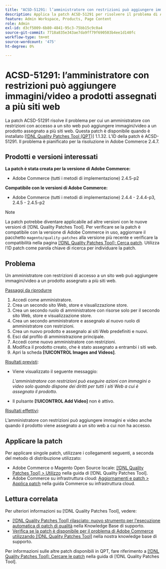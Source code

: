 ```yaml
---
title: "ACSD-51291: l’amministratore con restrizioni può aggiungere immagini/video a prodotti assegnati a più siti web"
description: Applica la patch ACSD-51291 per risolvere il problema di Adobe Commerce, in cui un amministratore con restrizioni di accesso a un sito web può aggiungere immagini/video a un prodotto assegnato a più siti web.
feature: Admin Workspace, Products, Page Content
role: Admin
exl-id: d3cf5009-6b80-4841-95c3-75bb15c9c0a4
source-git-commit: 7718a835e343ae7da9ff79f690503b4ee1d140fc
workflow-type: tm+mt
source-wordcount: '475'
ht-degree: 0%

---
```


# ACSD-51291: l’amministratore con restrizioni può aggiungere immagini/video a prodotti assegnati a più siti web

La patch ACSD-51291 risolve il problema per cui un amministratore con restrizioni con accesso a un sito web può aggiungere immagini/video a un prodotto assegnato a più siti web. Questa patch è disponibile quando è installato [[!DNL Quality Patches Tool (QPT)]](/help/announcements/adobe-commerce-announcements/magento-quality-patches-released-new-tool-to-self-serve-quality-patches.md) 1.1.32. L’ID della patch è ACSD-51291. Il problema è pianificato per la risoluzione in Adobe Commerce 2.4.7.

## Prodotti e versioni interessati

**La patch è stata creata per la versione di Adobe Commerce:**

* Adobe Commerce (tutti i metodi di implementazione) 2.4.5-p2

**Compatibile con le versioni di Adobe Commerce:**

* Adobe Commerce (tutti i metodi di implementazione) 2.4.4 - 2.4.4-p3, 2.4.5 - 2.4.5-p2

>[!NOTE]
>
>La patch potrebbe diventare applicabile ad altre versioni con le nuove versioni di [!DNL Quality Patches Tool]. Per verificare se la patch è compatibile con la versione di Adobe Commerce in uso, aggiornare il pacchetto `magento/quality-patches` alla versione più recente e verificare la compatibilità nella pagina [[!DNL Quality Patches Tool]: Cerca patch](https://experienceleague.adobe.com/tools/commerce-quality-patches/index.html?lang=it). Utilizza l’ID patch come parola chiave di ricerca per individuare la patch.

## Problema

Un amministratore con restrizioni di accesso a un sito web può aggiungere immagini/video a un prodotto assegnato a più siti web.

<u>Passaggi da riprodurre</u>

1. Accedi come amministratore.
1. Crea un secondo sito Web, store e visualizzazione store.
1. Crea un secondo ruolo di amministratore con risorse solo per il secondo sito Web, store e visualizzazione store.
1. Crea un secondo amministratore e assegnalo al nuovo ruolo di amministratore con restrizioni.
1. Crea un nuovo prodotto e assegnalo ai siti Web predefiniti e nuovi.
1. Esci dal profilo di amministrazione principale.
1. Accedi come nuovo amministratore con restrizioni.
1. Modifica il prodotto creato, che è stato assegnato a entrambi i siti web.
1. Apri la scheda **[!UICONTROL Images and Videos]**.

<u>Risultati previsti</u>:

* Viene visualizzato il seguente messaggio:

  *L&#39;amministratore con restrizioni può eseguire azioni con immagini o video solo quando dispone dei diritti per tutti i siti Web a cui è assegnato il prodotto.*

* Il pulsante **[!UICONTROL Add Video]** non è attivo.

<u>Risultati effettivi</u>:

L’amministratore con restrizioni può aggiungere immagini e video anche quando il prodotto viene assegnato a un sito web a cui non ha accesso.

## Applicare la patch

Per applicare singole patch, utilizzare i collegamenti seguenti, a seconda del metodo di distribuzione utilizzato:

* Adobe Commerce o Magento Open Source locale: [[!DNL Quality Patches Tool] > Utilizzo](https://experienceleague.adobe.com/docs/commerce-operations/tools/quality-patches-tool/usage.html?lang=it) nella guida di [!DNL Quality Patches Tool].
* Adobe Commerce su infrastruttura cloud: [Aggiornamenti e patch > Applica patch](https://experienceleague.adobe.com/docs/commerce-cloud-service/user-guide/develop/upgrade/apply-patches.html?lang=it) nella guida Commerce su infrastruttura cloud.

## Lettura correlata

Per ulteriori informazioni su [!DNL Quality Patches Tool], vedere:

* [[!DNL Quality Patches Tool] rilasciato: nuovo strumento per l&#39;esecuzione automatica di patch di qualità](/help/announcements/adobe-commerce-announcements/magento-quality-patches-released-new-tool-to-self-serve-quality-patches.md) nella Knowledge Base di supporto.
* [Verifica se la patch è disponibile per il problema di Adobe Commerce utilizzando  [!DNL Quality Patches Tool]](/help/support-tools/patches-available-in-qpt-tool/check-patch-for-magento-issue-with-magento-quality-patches.md) nella nostra knowledge base di supporto.

Per informazioni sulle altre patch disponibili in QPT, fare riferimento a [[!DNL Quality Patches Tool]: Cercare le patch](https://experienceleague.adobe.com/tools/commerce-quality-patches/index.html?lang=it) nella guida di [!DNL Quality Patches Tool].
